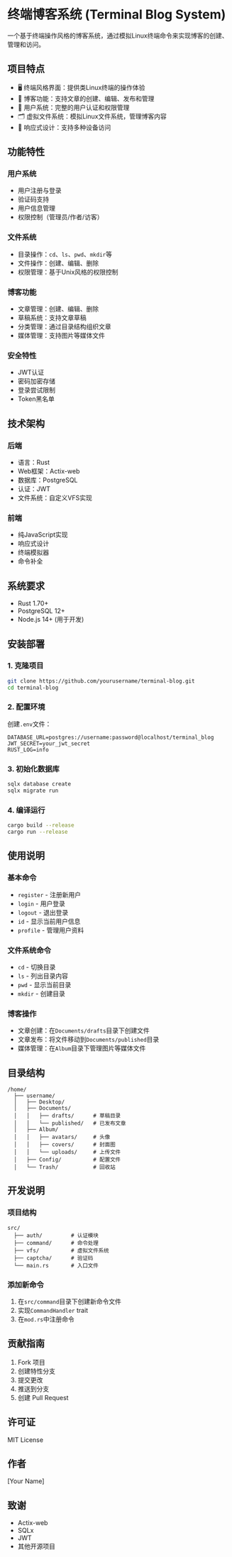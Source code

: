 # 终端博客系统 (Terminal Blog System)

一个基于终端操作风格的博客系统，通过模拟Linux终端命令来实现博客的创建、管理和访问。

## 项目特点

- 🖥️ 终端风格界面：提供类Linux终端的操作体验
- 📝 博客功能：支持文章的创建、编辑、发布和管理
- 🔐 用户系统：完整的用户认证和权限管理
- 🗂️ 虚拟文件系统：模拟Linux文件系统，管理博客内容
- 🎨 响应式设计：支持多种设备访问

## 功能特性

### 用户系统
- 用户注册与登录
- 验证码支持
- 用户信息管理
- 权限控制（管理员/作者/访客）

### 文件系统
- 目录操作：`cd`、`ls`、`pwd`、`mkdir`等
- 文件操作：创建、编辑、删除
- 权限管理：基于Unix风格的权限控制

### 博客功能
- 文章管理：创建、编辑、删除
- 草稿系统：支持文章草稿
- 分类管理：通过目录结构组织文章
- 媒体管理：支持图片等媒体文件

### 安全特性
- JWT认证
- 密码加密存储
- 登录尝试限制
- Token黑名单

## 技术架构

### 后端
- 语言：Rust
- Web框架：Actix-web
- 数据库：PostgreSQL
- 认证：JWT
- 文件系统：自定义VFS实现

### 前端
- 纯JavaScript实现
- 响应式设计
- 终端模拟器
- 命令补全

## 系统要求

- Rust 1.70+
- PostgreSQL 12+
- Node.js 14+ (用于开发)

## 安装部署

### 1. 克隆项目
```bash
git clone https://github.com/yourusername/terminal-blog.git
cd terminal-blog
```

### 2. 配置环境
创建`.env`文件：
```env
DATABASE_URL=postgres://username:password@localhost/terminal_blog
JWT_SECRET=your_jwt_secret
RUST_LOG=info
```

### 3. 初始化数据库
```bash
sqlx database create
sqlx migrate run
```

### 4. 编译运行
```bash
cargo build --release
cargo run --release
```

## 使用说明

### 基本命令
- `register` - 注册新用户
- `login` - 用户登录
- `logout` - 退出登录
- `id` - 显示当前用户信息
- `profile` - 管理用户资料

### 文件系统命令
- `cd` - 切换目录
- `ls` - 列出目录内容
- `pwd` - 显示当前目录
- `mkdir` - 创建目录

### 博客操作
- 文章创建：在`Documents/drafts`目录下创建文件
- 文章发布：将文件移动到`Documents/published`目录
- 媒体管理：在`Album`目录下管理图片等媒体文件

## 目录结构
```
/home/
  ├── username/
  │   ├── Desktop/
  │   ├── Documents/
  │   │   ├── drafts/      # 草稿目录
  │   │   └── published/   # 已发布文章
  │   ├── Album/
  │   │   ├── avatars/     # 头像
  │   │   ├── covers/      # 封面图
  │   │   └── uploads/     # 上传文件
  │   ├── Config/          # 配置文件
  │   └── Trash/           # 回收站
```

## 开发说明

### 项目结构
```
src/
  ├── auth/         # 认证模块
  ├── command/      # 命令处理
  ├── vfs/          # 虚拟文件系统
  ├── captcha/      # 验证码
  └── main.rs       # 入口文件
```

### 添加新命令
1. 在`src/command`目录下创建新命令文件
2. 实现`CommandHandler` trait
3. 在`mod.rs`中注册命令

## 贡献指南

1. Fork 项目
2. 创建特性分支
3. 提交更改
4. 推送到分支
5. 创建 Pull Request

## 许可证

MIT License

## 作者

[Your Name]

## 致谢

- Actix-web
- SQLx
- JWT
- 其他开源项目 